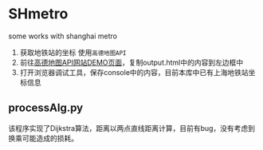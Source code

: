 # SHmetro
some works with shanghai metro

1. 获取地铁站的坐标 使用`高德地图API`
2. 前往[高德地图API网站DEMO页面](http://lbs.amap.com/fn/jsdemo_loader/?url=http://webapi.amap.com/demos/transfer/lineSearch.html)，复制output.html中的内容到左边框中
3. 打开浏览器调试工具，保存console中的内容，目前本库中已有上海地铁站坐标信息


## processAlg.py
该程序实现了Dijkstra算法，距离以两点直线距离计算，目前有bug，没有考虑到换乘可能造成的损耗。
